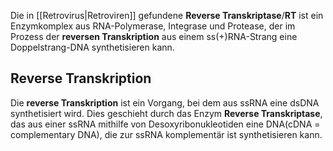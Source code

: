 Die in [[Retrovirus|Retroviren]] gefundene **Reverse Transkriptase**/**RT** ist ein Enzymkomplex aus RNA-Polymerase, Integrase und Protease, der im Prozess der **reversen Transkription** aus einem ss(+)RNA-Strang eine Doppelstrang-DNA synthetisieren kann.

## Reverse Transkription

Die **reverse Transkription** ist ein Vorgang, bei dem aus ssRNA eine dsDNA synthetisiert wird. Dies geschieht durch das Enzym **Reverse Transkriptase**, das aus einer ssRNA mithilfe von Desoxyribonukleotiden eine DNA(cDNA = complementary DNA), die zur ssRNA komplementär ist synthetisieren kann.